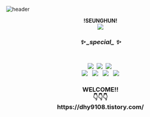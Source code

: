 ![header](https://capsule-render.vercel.app/api?type=rect&color=0:f0cac9,100:8fa6c6&height=200&section=header&text=Hi!%20I'm&fontSize=120&stroke=ffffff)
<p align="center"><strong>!SEUNGHUN!</strong><br>
<a href="mailto:dhy9108@gmail.com"><img src="https://img.shields.io/badge/Gmail-d14836?style=flat-square&logo=Gmail&logoColor=white&link=mailto:dhy9108@gmail.com"/></a>
</p>
 <h3 align="center"><i><strong>✨ _special_ ✨</i></strong><br></h3><br>
 <p align="center">
<img src="https://img.shields.io/badge/JAVA-F7DF1E?style=flat-square&logo=JAVA&logoColor=white"/>&nbsp
<img src="https://img.shields.io/badge/MySQL-4479A1?style=flat-square&logo=MySQL&logoColor=white"/>&nbsp
<img src="https://img.shields.io/badge/IntelliJ IDEA-000000?style=flat-square&logo=IntelliJ IDEA&logoColor=white"/>&nbsp<br>
<img src="https://img.shields.io/badge/Adobe Photoshop-31A8FF?style=flat-square&logo=Adobe Photoshop&logoColor=white"/> &nbsp
<img src="https://img.shields.io/badge/AWS-232F3E?style=flat-square&logo=Amazon AWS&logoColor=white"/> &nbsp
<img src="https://img.shields.io/badge/Git-F05032?style=flat-square&logo=Git&logoColor=white"/> &nbsp
<img src="https://img.shields.io/badge/Spring-6DB33F?style=flat-square&logo=Spring&logoColor=white"/>
  </p>
   <h3 align="center">
  WELCOME!!<br>
  👇👇👇 <br>
  https://dhy9108.tistory.com/
  </h3>
